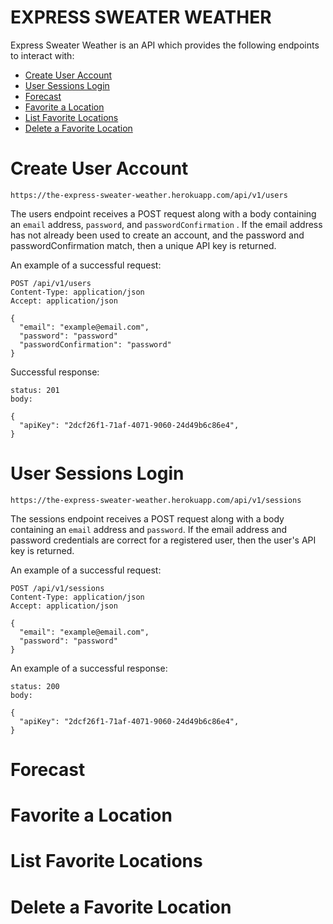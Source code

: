 # EXPRESS SWEATER WEATHER

Express Sweater Weather is an API which provides the following endpoints to interact with:
+ [Create User Account](#create_user)
+ [User Sessions Login](#login)
+ [Forecast](#forecast)
+ [Favorite a Location](#favorite_a_location)
+ [List Favorite Locations](#list_favorites)
+ [Delete a Favorite Location](#delete_favorite)

# <a name="create_user"></a>Create User Account
`https://the-express-sweater-weather.herokuapp.com/api/v1/users`

The users endpoint receives a POST request along with a body containing an `email` address, `password`, and `passwordConfirmation` . If the email address has not already been used to create an account, and the password and passwordConfirmation match, then a unique API key is returned.

An example of a successful request:
```
POST /api/v1/users
Content-Type: application/json
Accept: application/json

{
  "email": "example@email.com",
  "password": "password"
  "passwordConfirmation": "password"
}
```
Successful response:
```
status: 201
body:

{
  "apiKey": "2dcf26f1-71af-4071-9060-24d49b6c86e4",
}
```
# <a name="login"></a>User Sessions Login
`https://the-express-sweater-weather.herokuapp.com/api/v1/sessions`

The sessions endpoint receives a POST request along with a body containing an `email` address and `password`. If the email address and password credentials are correct for a registered user, then the user's API key is returned.

An example of a successful request:
```
POST /api/v1/sessions
Content-Type: application/json
Accept: application/json

{
  "email": "example@email.com",
  "password": "password"
}
```
An example of a successful response:
```
status: 200
body:

{
  "apiKey": "2dcf26f1-71af-4071-9060-24d49b6c86e4",
}
```
# <a name="forecast"></a>Forecast
# <a name="favorite_a_location"></a>Favorite a Location
# <a name="list_favorites"></a>List Favorite Locations
# <a name="delete_favorite"></a>Delete a Favorite Location
